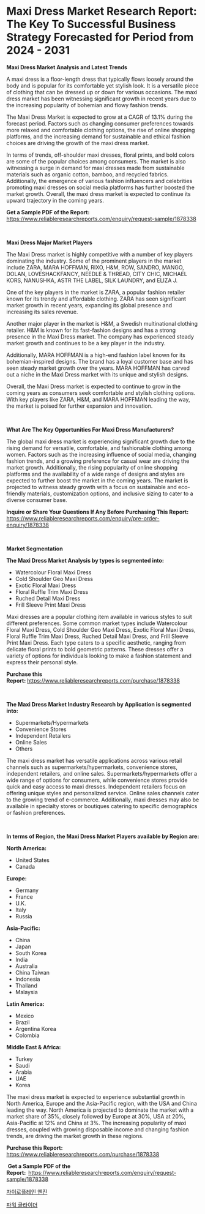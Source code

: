 <p><h1>Maxi Dress Market Research Report: The Key To Successful Business Strategy Forecasted for Period from 2024 - 2031</h1></p><p><strong>Maxi Dress Market Analysis and Latest Trends</strong></p>
<p><p>A maxi dress is a floor-length dress that typically flows loosely around the body and is popular for its comfortable yet stylish look. It is a versatile piece of clothing that can be dressed up or down for various occasions. The maxi dress market has been witnessing significant growth in recent years due to the increasing popularity of bohemian and flowy fashion trends.</p><p>The Maxi Dress Market is expected to grow at a CAGR of 13.1% during the forecast period. Factors such as changing consumer preferences towards more relaxed and comfortable clothing options, the rise of online shopping platforms, and the increasing demand for sustainable and ethical fashion choices are driving the growth of the maxi dress market.</p><p>In terms of trends, off-shoulder maxi dresses, floral prints, and bold colors are some of the popular choices among consumers. The market is also witnessing a surge in demand for maxi dresses made from sustainable materials such as organic cotton, bamboo, and recycled fabrics. Additionally, the emergence of various fashion influencers and celebrities promoting maxi dresses on social media platforms has further boosted the market growth. Overall, the maxi dress market is expected to continue its upward trajectory in the coming years.</p></p>
<p><strong>Get a Sample PDF of the Report:&nbsp;</strong> <a href="https://www.reliableresearchreports.com/enquiry/request-sample/1878338">https://www.reliableresearchreports.com/enquiry/request-sample/1878338</a></p>
<p>&nbsp;</p>
<p><strong>Maxi Dress Major Market Players</strong></p>
<p><p>The Maxi Dress market is highly competitive with a number of key players dominating the industry. Some of the prominent players in the market include ZARA, MARA HOFFMAN, RIXO, H&M, ROW, SANDRO, MANGO, DOLAN, LOVESHACKFANCY, NEEDLE & THREAD, CITY CHIC, MICHAEL KORS, NANUSHKA, ASTR THE LABEL, SILK LAUNDRY, and ELIZA J.</p><p>One of the key players in the market is ZARA, a popular fashion retailer known for its trendy and affordable clothing. ZARA has seen significant market growth in recent years, expanding its global presence and increasing its sales revenue.</p><p>Another major player in the market is H&M, a Swedish multinational clothing retailer. H&M is known for its fast-fashion designs and has a strong presence in the Maxi Dress market. The company has experienced steady market growth and continues to be a key player in the industry.</p><p>Additionally, MARA HOFFMAN is a high-end fashion label known for its bohemian-inspired designs. The brand has a loyal customer base and has seen steady market growth over the years. MARA HOFFMAN has carved out a niche in the Maxi Dress market with its unique and stylish designs.</p><p>Overall, the Maxi Dress market is expected to continue to grow in the coming years as consumers seek comfortable and stylish clothing options. With key players like ZARA, H&M, and MARA HOFFMAN leading the way, the market is poised for further expansion and innovation.</p></p>
<p>&nbsp;</p>
<p><strong>What Are The Key Opportunities For Maxi Dress Manufacturers?</strong></p>
<p><p>The global maxi dress market is experiencing significant growth due to the rising demand for versatile, comfortable, and fashionable clothing among women. Factors such as the increasing influence of social media, changing fashion trends, and a growing preference for casual wear are driving the market growth. Additionally, the rising popularity of online shopping platforms and the availability of a wide range of designs and styles are expected to further boost the market in the coming years. The market is projected to witness steady growth with a focus on sustainable and eco-friendly materials, customization options, and inclusive sizing to cater to a diverse consumer base.</p></p>
<p><strong>Inquire or Share Your Questions If Any Before Purchasing This Report:</strong> <a href="https://www.reliableresearchreports.com/enquiry/pre-order-enquiry/1878338">https://www.reliableresearchreports.com/enquiry/pre-order-enquiry/1878338</a></p>
<p>&nbsp;</p>
<p><strong>Market Segmentation</strong></p>
<p><strong>The Maxi Dress Market Analysis by types is segmented into:</strong></p>
<p><ul><li>Watercolour Floral Maxi Dress</li><li>Cold Shoulder Geo Maxi Dress</li><li>Exotic Floral Maxi Dress</li><li>Floral Ruffle Trim Maxi Dress</li><li>Ruched Detail Maxi Dress</li><li>Frill Sleeve Print Maxi Dress</li></ul></p>
<p><p>Maxi dresses are a popular clothing item available in various styles to suit different preferences. Some common market types include Watercolour Floral Maxi Dress, Cold Shoulder Geo Maxi Dress, Exotic Floral Maxi Dress, Floral Ruffle Trim Maxi Dress, Ruched Detail Maxi Dress, and Frill Sleeve Print Maxi Dress. Each type caters to a specific aesthetic, ranging from delicate floral prints to bold geometric patterns. These dresses offer a variety of options for individuals looking to make a fashion statement and express their personal style.</p></p>
<p><strong>Purchase this Report:&nbsp;</strong><a href="https://www.reliableresearchreports.com/purchase/1878338">https://www.reliableresearchreports.com/purchase/1878338</a></p>
<p>&nbsp;</p>
<p><strong>The Maxi Dress Market Industry Research by Application is segmented into:</strong></p>
<p><ul><li>Supermarkets/Hypermarkets</li><li>Convenience Stores</li><li>Independent Retailers</li><li>Online Sales</li><li>Others</li></ul></p>
<p><p>The maxi dress market has versatile applications across various retail channels such as supermarkets/hypermarkets, convenience stores, independent retailers, and online sales. Supermarkets/hypermarkets offer a wide range of options for consumers, while convenience stores provide quick and easy access to maxi dresses. Independent retailers focus on offering unique styles and personalized service. Online sales channels cater to the growing trend of e-commerce. Additionally, maxi dresses may also be available in specialty stores or boutiques catering to specific demographics or fashion preferences.</p></p>
<p>&nbsp;</p>
<p><strong>In terms of Region, the Maxi Dress Market Players available by Region are:</strong></p>
<p>
    <p> <strong> North America: </strong>
        <ul>
            <li>United States</li>
            <li>Canada</li>
        </ul>
        </p> 
    <p> <strong> Europe: </strong>
        <ul>
            <li>Germany</li>
            <li>France</li>
            <li>U.K.</li>
            <li>Italy</li>
            <li>Russia</li>
        </ul>
        </p> 
    <p> <strong> Asia-Pacific: </strong>
        <ul>
            <li>China</li>
            <li>Japan</li>
            <li>South Korea</li>
            <li>India</li>
            <li>Australia</li>
            <li>China Taiwan</li>
            <li>Indonesia</li>
            <li>Thailand</li>
            <li>Malaysia</li>
        </ul>
        </p> 
    <p> <strong> Latin America: </strong>
        <ul>
            <li>Mexico</li>
            <li>Brazil</li>
            <li>Argentina Korea</li>
            <li>Colombia</li>
        </ul>
        </p> 
    <p> <strong> Middle East & Africa: </strong>
        <ul>
            <li>Turkey</li>
            <li>Saudi</li>
            <li>Arabia</li>
            <li>UAE</li>
            <li>Korea</li>
        </ul>
    </p>
    </p>
<p><p>The maxi dress market is expected to experience substantial growth in North America, Europe and the Asia-Pacific region, with the USA and China leading the way. North America is projected to dominate the market with a market share of 35%, closely followed by Europe at 30%, USA at 20%, Asia-Pacific at 12% and China at 3%. The increasing popularity of maxi dresses, coupled with growing disposable income and changing fashion trends, are driving the market growth in these regions.</p></p>
<p><strong>Purchase this Report: </strong><a href="https://www.reliableresearchreports.com/purchase/1878338">https://www.reliableresearchreports.com/purchase/1878338</a></p>
<p>&nbsp;<strong>Get a Sample PDF of the Report:&nbsp;&nbsp;</strong><a href="https://www.reliableresearchreports.com/enquiry/request-sample/1878338">https://www.reliableresearchreports.com/enquiry/request-sample/1878338</a></p>
<p><strong></strong></p>
<p><p><a href="https://medium.com/@koleledner/%ED%9A%8C%EC%A0%84%EC%9D%B5-%EC%97%94%EC%A7%84-%EC%8B%9C%EC%9E%A5-2031%EB%85%84%EA%B9%8C%EC%A7%80%EC%9D%98-%EB%8F%99%ED%96%A5-%EC%98%88%EC%B8%A1-%EB%B0%8F-%EA%B2%BD%EC%9F%81-%EB%B6%84%EC%84%9D-d4ec81ae4449">자이로플레인 엔진</a></p><p><a href="https://medium.com/@alexemumu2022/%ED%8C%8C%EC%9B%8C-%EA%B8%80%EB%9D%BC%EC%9D%B4%EB%8D%94-%EC%8B%9C%EC%9E%A5-%EC%9C%A0%ED%98%95-%EC%9D%91%EC%9A%A9-%EB%B0%8F-%EC%A7%80%EB%A6%AC%EC%97%90-%EB%8C%80%ED%95%9C-%ED%8F%AC%EA%B4%84%EC%A0%81%EC%9D%B8-%ED%8F%89%EA%B0%80-fb5d5014a122">파워 글라이더</a></p></p>